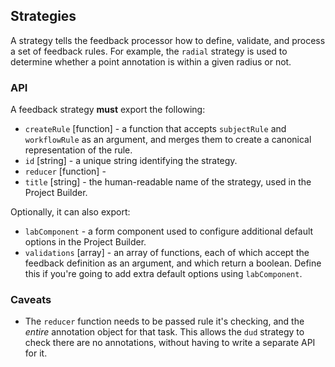## Strategies

A strategy tells the feedback processor how to define, validate, and process a set of feedback rules. For example, the `radial` strategy is used to determine whether a point annotation is within a given radius or not.

### API

A feedback strategy **must** export the following:

- `createRule` [function] - a function that accepts `subjectRule` and  `workflowRule` as an argument, and merges them to create a canonical representation of the rule.
- `id` [string] - a unique string identifying the strategy.
- `reducer` [function] -
- `title` [string] - the human-readable name of the strategy, used in the Project Builder.

Optionally, it can also export:

- `labComponent` - a form component used to configure additional default options in the Project Builder.
- `validations` [array] - an array of functions, each of which accept the feedback definition as an argument, and which return a boolean. Define this if you're going to add extra default options using `labComponent`.

### Caveats

- The `reducer` function needs to be passed rule it's checking, and the _entire_ annotation object for that task. This allows the `dud` strategy to check there are no annotations, without having to write a separate API for it.
